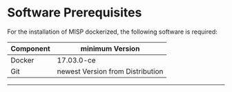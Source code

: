 # Software Prerequisites

For the installation of MISP dockerized, the following software is required:

| Component | minimum Version                  |
| --------- | -------------------------------- |
| Docker    | 17.03.0-ce                       |
| Git       | newest Version from Distribution |

---
